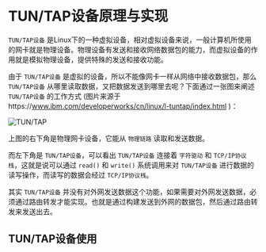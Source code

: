 # TUN/TAP设备原理与实现

`TUN/TAP设备` 是Linux下的一种虚拟设备，相对虚拟设备来说，一般计算机所使用的网卡就是物理设备。物理设备有发送和接收网络数据包的能力，而虚拟设备的作用就是模拟物理设备，提供特殊的发送和接收功能。

由于 `TUN/TAP设备` 是虚拟的设备，所以不能像网卡一样从网络中接收数据包，那么 `TUN/TAP设备` 从哪里读取数据，又把数据发送到哪里去呢？下面通过一张图来阐述 `TUN/TAP设备` 的工作方式 (图片来源于https://www.ibm.com/developerworks/cn/linux/l-tuntap/index.html )：

![TUN/TAP](C:\books\my-new-book\images\books\tun_tap.jpg)

上图的右下角是物理网卡设备，它能从 `物理链路` 读取和发送数据。

而左下角是 `TUN/TAP设备`，可以看出 `TUN/TAP设备` 连接着 `字符驱动` 和 `TCP/IP协议栈`，这就是说可以通过 `read()` 和 `write()` 系统调用来对 `TUN/TAP设备` 进行数据的读写操作，而读写的数据会经过 `TCP/IP协议栈`。

其实 `TUN/TAP设备` 并没有对外网发送数据这个功能，如果需要对外网发送数据，必须通过路由转发才能实现。也就是通过构建发送到外网的数据包，然后通过路由转发来发送出去。

## TUN/TAP设备使用

